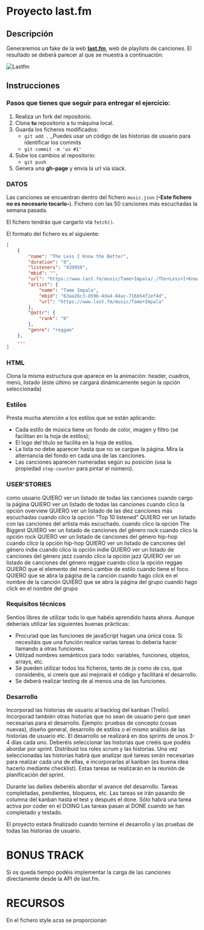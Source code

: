 # Proyecto last.fm

## Descripción

Generaremos un fake de la web  **[last.fm](https://www.last.fm/home)**, web de playlists de canciones. El resultado se deberá parecer al que se muestra a continuación:

![Lastfm](https://i.imgur.com/W6lRsdO.gif)


## Instrucciones

### Pasos que tienes que seguir para entregar el ejercicio:

1. Realiza un fork del repositorio.
2. Clona __tu__ repositorio a tu máquina local.
3. Guarda los ficheros modificados:
    - `git add .`
   _Puedes usar un código de las historias de usuario para identificar los commits
    - `git commit -m 'us #1'`
4. Sube los cambios al repositorio:
    - `git push`
5. Genera una __gh-page__ y envía la url vía slack.

### DATOS

Las canciones se encuentran dentro del fichero `music.json` (**-Este fichero no es necesario tocarlo-**). Fichero con las 50 canciones más escuchadas la semana pasada.

El fichero tendrás que cargarlo vía `fetch()`.

El formato del fichero es el siguiente:

```json
[
    {
        "name": "The Less I Know the Better",
        "duration": "0",
        "listeners": "439958",
        "mbid": "",
        "url": "https://www.last.fm/music/Tame+Impala/_/The+Less+I+Know+the+Better",
        "artist": {
            "name": "Tame Impala",
            "mbid": "63aa26c3-d59b-4da4-84ac-716b54f1ef4d",
            "url": "https://www.last.fm/music/Tame+Impala"
        },
        "@attr": {
            "rank": "0"
        },
        "genre": "reggae"
    },
    ...
]
  ```

### HTML

Clona la misma estructura que aparece en la animación: header, cuadros, menú, listado (éste último se cargará dinámicamente según la opción seleccionada)

### Estilos
Presta mucha atención a los estilos que se están aplicando:

- Cada estilo de música tiene un fondo de color, imagen y filtro (se facilitan en la hoja de estilos);
- El logo del título se facilita en la hoja de estilos.
- La lista no debe aparecer hasta que no se cargue la página. Mira la alternancia del fondo en cada una de las canciones.
- Las canciones aparecen numeradas según su posición (usa la propiedad `step-counter` para pintar el número).

### USER'STORIES

como usuario
QUIERO ver un listado de todas las canciones
cuando cargo la página
QUIERO ver un listado de todas las canciones
cuando clico la opción overview
QUIERO ver un listado de las diez canciones más escuchadas
cuando clico la opción "Top 10 listened"
QUIERO ver un listado con las canciones del artista más escuchado.
cuando clico la opción The Biggest
QUIERO ver un listado de canciones del género rock
cuando clico la opción rock
QUIERO ver un listado de canciones del género hip-hop
cuando clico la opción hip-hop
QUIERO ver un listado de canciones del género indie
cuando clico la opción indie
QUIERO ver un listado de canciones del género jazz
cuando clico la opción jazz
QUIERO ver un listado de canciones del género reggae
cuando clico la opción reggae
QUIERO que el elemento del menú cambie de estilo
cuando tiene el foco.
QUIERO que se abra la página de la canción
cuando hago click en el nombre de la canción
QUIERO que se abra la página del grupo
cuando hago click en el nombre del grupo

### Requisitos técnicos
Sentíos libres de utilizar todo lo que habéis aprendido hasta ahora.
Aunque deberíais utilizar las siguientes buenas prácticas:
- Procurad que las funciones de javaScript hagan una única cosa. Si necesitáis que una función realice varias tareas lo debería hacer llamando a otras funciones.
- Utilizad nombres semánticos para todo: variables, funciones, objetos, arrays, etc.
- Se pueden utilizar todos los ficheros, tanto de js como de css, que consideréis, si creeis que así mejorará el código y facilitará el desarrollo.
- Se deberá realizar testing de al menos una de las funciones.

### Desarrollo
Incorporad las historias de usuario al backlog del kanban (Trello).
Incorporad también otras historias que no sean de usuario pero que sean necesarias para el desarrollo. Ejemplo: pruebas de concepto (cosas nuevas), diseño general, desarrollo de estilos o el mismo análisis de las historias de usuario etc.
El desarrollo se realizará en dos sprints de unos 3-4 días cada uno.
Deberéis seleccionar las historias que creéis que podéis abordar por sprint.
Distribuid los roles scrum y las historias.
Una vez seleccionadas las historias habrá que analizar qué tareas serán necesarias para realizar cada una de ellas, e incorporarlas al kanban (es buena idea hacerlo mediante checklist).
Estas tareas se realizarán en la reunión de planificación del sprint.

Durante las dailies deberéis abordar el avance del desarrollo. Tareas completadas, pendientes, bloqueos, etc.
Las tareas se irán pasando de columna del kanban hasta el test y después el done.
Sólo habrá una tarea activa por coder en el DOING
Las tareas pasan al DONE cuando se han completado y testado.

El proyecto estará finalizado cuando termine el desarrollo y las pruebas de todas las historias de usuario.

# BONUS TRACK
Si os queda tiempo podéis implementar la carga de las canciones directamente desde la API de last.fm.

# RECURSOS
En el fichero style.scss se proporcionan


